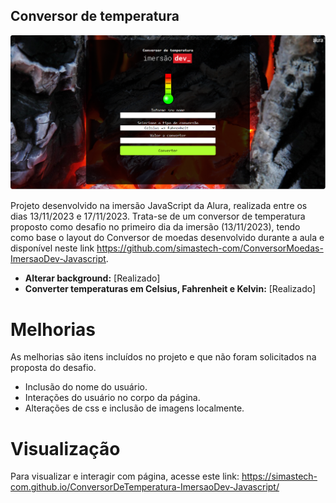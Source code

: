## Conversor de temperatura

<img src="https://github.com/simastech-com/ConversorDeTemperatura-ImersaoDev-Javascript/blob/main/img/splash.png" width="600">

Projeto desenvolvido na imersão JavaScript da Alura, realizada entre os dias 13/11/2023 e 17/11/2023. Trata-se de um conversor de temperatura proposto como desafio no primeiro dia da imersão (13/11/2023), tendo como base o layout do Conversor de moedas desenvolvido durante a aula e disponível neste link https://github.com/simastech-com/ConversorMoedas-ImersaoDev-Javascript.

<ul>
    <li><b>Alterar background:</b> [Realizado]</li>
    <li><b>Converter temperaturas em Celsius, Fahrenheit e Kelvin:</b> [Realizado]</li>
</ul>

# Melhorias
As melhorias são itens incluídos no projeto e que não foram solicitados na proposta do desafio.

<ul>
    <li>Inclusão do nome do usuário.</li>
    <li>Interações do usuário no corpo da página.</li>
    <li>Alterações de css e inclusão de imagens localmente.</li>
</ul>

# Visualização
Para visualizar e interagir com  página, acesse este link: https://simastech-com.github.io/ConversorDeTemperatura-ImersaoDev-Javascript/